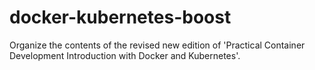 # docker-kubernetes-boost
Organize the contents of the revised new edition of 'Practical Container Development Introduction with Docker and Kubernetes'.
